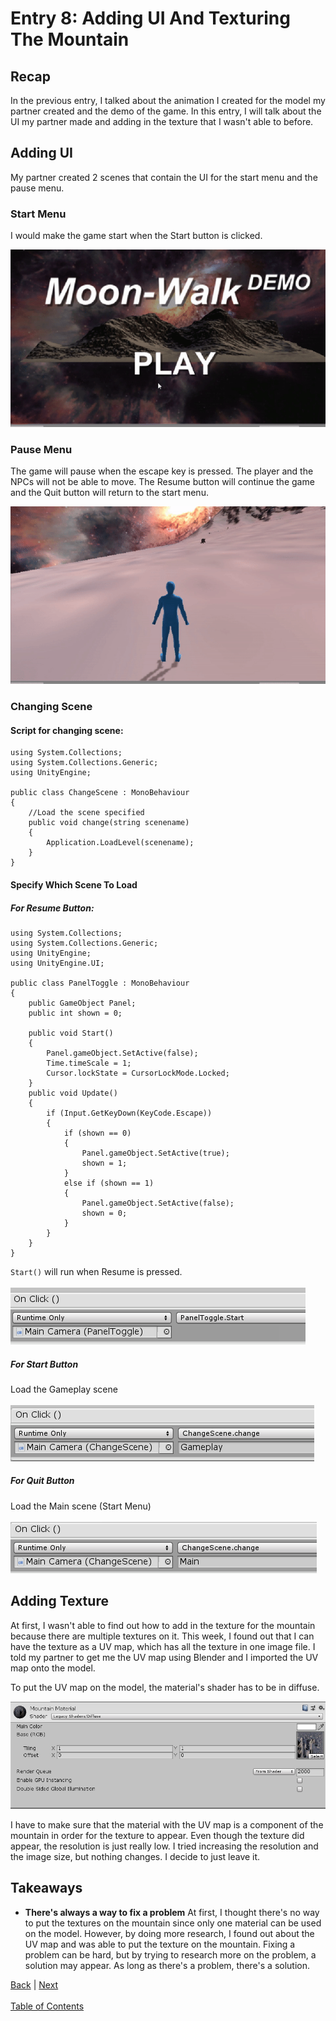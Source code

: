 # Entry 8: Adding UI And Texturing The Mountain

## Recap
In the previous entry, I talked about the animation I created for the model my partner created and the demo of the game. In this entry, I will talk about the UI my partner made and adding in the texture that I wasn't able to before.

## Adding UI
My partner created 2 scenes that contain the UI for the start menu and the pause menu. 

### Start Menu
I would make the game start when the Start button is clicked.

![text](https://github.com/dive0/c-sharp-unity-independent-study/blob/master/images/Start_Menu.gif)

### Pause Menu
The game will pause when the escape key is pressed. The player and the NPCs will not be able to move. The Resume button will continue the game and the Quit button will return to the start menu.

![text](https://github.com/dive0/c-sharp-unity-independent-study/blob/master/images/Pause_Menu.gif)

### Changing Scene
#### Script for changing scene:
```
using System.Collections;
using System.Collections.Generic;
using UnityEngine;

public class ChangeScene : MonoBehaviour
{
    //Load the scene specified
    public void change(string scenename)
    {
        Application.LoadLevel(scenename);
    }
}
```

#### Specify Which Scene To Load
##### For Resume Button:
```
using System.Collections;
using System.Collections.Generic;
using UnityEngine;
using UnityEngine.UI;

public class PanelToggle : MonoBehaviour
{
    public GameObject Panel;
    public int shown = 0;

    public void Start()
    {
        Panel.gameObject.SetActive(false);
        Time.timeScale = 1;
        Cursor.lockState = CursorLockMode.Locked;
    }
    public void Update()
    {
        if (Input.GetKeyDown(KeyCode.Escape))
        {
            if (shown == 0)
            {
                Panel.gameObject.SetActive(true);
                shown = 1;
            }
            else if (shown == 1)
            {
                Panel.gameObject.SetActive(false);
                shown = 0;
            }
        }
    }
}
```

`Start()` will run when Resume is pressed. <br><br>
![text](https://github.com/dive0/c-sharp-unity-independent-study/blob/master/images/Resume_Button.png)

##### For Start Button
Load the Gameplay scene <br><br>
![text](https://github.com/dive0/c-sharp-unity-independent-study/blob/master/images/Start_Button.png)

##### For Quit Button
Load the Main scene (Start Menu) <br><br>
![text](https://github.com/dive0/c-sharp-unity-independent-study/blob/master/images/Quit_Button.png)

## Adding Texture
At first, I wasn't able to find out how to add in the texture for the mountain because there are multiple textures on it. This week, I found out that I can have the texture as a UV map, which has all the texture in one image file. I told my partner to get me the UV map using Blender and I imported the UV map onto the model.
 
To put the UV map on the model, the material's shader has to be in diffuse.

![text](https://github.com/dive0/c-sharp-unity-independent-study/blob/master/images/Material.png)

I have to make sure that the material with the UV map is a component of the mountain in order for the texture to appear. Even though the texture did appear, the resolution is just really low. I tried increasing the resolution and the image size, but nothing changes. I decide to just leave it.

## Takeaways
* **There's always a way to fix a problem** At first, I thought there's no way to put the textures on the mountain since only one material can be used on the model. However, by doing more research, I found out about the UV map and was able to put the texture on the mountain. Fixing a problem can be hard, but by trying to research more on the problem, a solution may appear. As long as there's a problem, there's a solution.

[Back](entry-7.md) | [Next](entry-9.md) <br><br>
[Table of Contents](../README.md)
